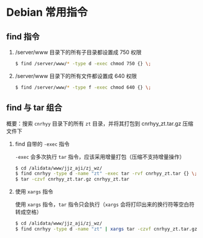 # Debian 常用指令

## find 指令

1. /server/www 目录下的所有子目录都设置成 750 权限

   ```sh
   $ find /server/www/* -type d -exec chmod 750 {} \;
   ```

2. /server/www 目录下的所有文件都设置成 640 权限

   ```sh
   $ find /server/www/* -type f -exec chmod 640 {} \;
   ```

## find 与 tar 组合

概要：搜索 `cnrhyy` 目录下的所有 `zt` 目录，并将其打包到 cnrhyy_zt.tar.gz 压缩文件下

1. find 自带的 `-exec` 指令

   `-exec` 会多次执行 `tar` 指令，应该采用增量打包（压缩不支持增量操作）

   ```sh
   $ cd /alidata/www/jjz_aji/zj_wz/
   $ find cnrhyy -type d -name "zt" -exec tar -rvf cnrhyy_zt.tar {} \;
   $ tar -czvf cnrhyy_zt.tar.gz cnrhyy_zt.tar
   ```

2. 使用 `xargs` 指令

   使用 `xargs` 指令，`tar` 指令只会执行（`xargs` 会将打印出来的换行符等空白符转成空格）

   ```sh
   $ cd /alidata/www/jjz_aji/zj_wz/
   $ find cnrhyy -type d -name "zt" | xargs tar -czvf cnrhyy_zt.tar.gz
   ```
